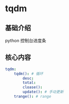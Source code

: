 # tqdm


## 基础介绍

python 控制台进度条

## 核心内容
```yaml
tqdm:
    tqdm(): # 循环
        desc:
        total:
        cloase():
        update(): # 手动更新
    trange(): # range
```